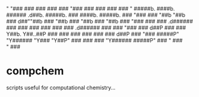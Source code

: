 "
"###                   ###                     ###          ###      ###
"###                   ###                     ###          ###      ###
"    #####b.   ####b.  ###### .d##b.  #####b.  ###  ####b.  #####b.  ###
"### ### "##b     "##b ###   d##""##b ### "##b ###     "##b ### "##b ###
"### ###  ### .d###### ###   ###  ### ###  ### ### .d###### ###  ###
"### ### d##P ###  ### Y##b. Y##..##P ###  ### ### ###  ### ### d##P ###
"### #####P"  "Y######  "Y### "Y##P"  ###  ### ### "Y###### #####P"  ###
"    ###                                                             
"    ###

compchem
========

scripts useful for computational chemistry...
